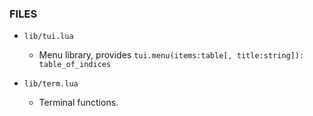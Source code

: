 ### FILES

  - `lib/tui.lua`
    - Menu library, provides `tui.menu(items:table[, title:string]): table_of_indices`

  - `lib/term.lua`
    - Terminal functions.
